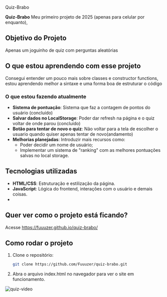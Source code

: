 Quiz-Brabo

**Quiz-Brabo** Meu primeiro projeto de 2025 (apenas para celular por enquanto),

## Objetivo do Projeto

Apenas um joguinho de quiz com perguntas aleatórias

## O que estou aprendendo com esse projeto

Consegui entender um pouco mais sobre classes e constructor functions, estou aprendendo melhor a sintaxe e uma forma boa de estruturar o código 

### O que estou fazendo atualmente

- **Sistema de pontuação**: Sistema que faz a contagem de pontos do usuário (concluído)
- **Salvar dados no LocalStorage**: Poder dar refresh na página e o quiz voltar de onde parou (concluído)
- **Botão para tentar de novo o quiz**: Não voltar para a tela de escolher o usuario quando quiser apenas tentar de novo(andamento)
- **Melhorias planejadas**: Introduzir mais recursos como:
  - Poder decidir um nome de usuário;
  - Implementar um sistema de "ranking" com as melhores pontuações salvas no local storage.

## Tecnologias utilizadas

- **HTML/CSS**: Estruturação e estilização da página.
- **JavaScript**: Lógica do frontend, interações com o usuário e demais coisas.
- 
## Quer ver como o projeto está ficando?
Acesse https://fuuuzer.github.io/quiz-brabo/

## Como rodar o projeto


1. Clone o repositório:
   ```bash
   git clone https://github.com/Fuuuzer/quiz-brabo.git
   
2. Abra o arquivo index.html no navegador para ver o site em funcionamento.

![quiz-video](https://github.com/user-attachments/assets/f15922d9-6335-410e-9735-ee15c6aded6d)
